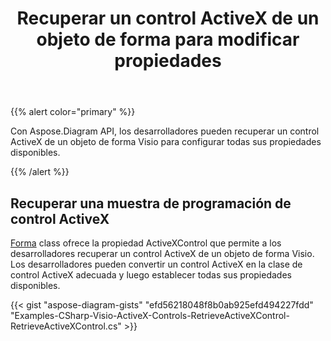 ﻿---
title: Recuperar un control ActiveX de un objeto de forma para modificar propiedades
type: docs
weight: 20
url: /es/net/retrieve-an-activex-control-from-a-shape-object-to-modify-properties/
description: Modifique las propiedades de un control ActiveX con la biblioteca Aspose.Diagram.
---
{{% alert color="primary" %}} 

Con Aspose.Diagram API, los desarrolladores pueden recuperar un control ActiveX de un objeto de forma Visio para configurar todas sus propiedades disponibles.

{{% /alert %}} 
## **Recuperar una muestra de programación de control ActiveX**
[Forma](http://www.aspose.com/api/net/diagram/aspose.diagram/shape) class ofrece la propiedad ActiveXControl que permite a los desarrolladores recuperar un control ActiveX de un objeto de forma Visio. Los desarrolladores pueden convertir un control ActiveX en la clase de control ActiveX adecuada y luego establecer todas sus propiedades disponibles.

{{< gist "aspose-diagram-gists" "efd56218048f8b0ab925efd494227fdd" "Examples-CSharp-Visio-ActiveX-Controls-RetrieveActiveXControl-RetrieveActiveXControl.cs" >}}
